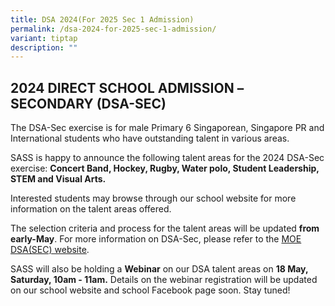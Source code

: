 ```yaml
---
title: DSA 2024(For 2025 Sec 1 Admission)
permalink: /dsa-2024-for-2025-sec-1-admission/
variant: tiptap
description: ""
---
```

<h2><strong>2024 DIRECT SCHOOL ADMISSION –SECONDARY (DSA-SEC)</strong></h2>
<p>The DSA-Sec exercise is for male Primary 6 Singaporean, Singapore PR and
International students who have outstanding talent in various areas.</p>
<p>SASS is happy to announce the following talent areas for the 2024 DSA-Sec
exercise: <strong>Concert Band, Hockey, Rugby, Water polo, Student Leadership, STEM and Visual Arts.</strong>
</p>
<p>Interested students may browse through our school website for more information
on the talent areas offered.</p>
<p>The selection criteria and process for the talent areas will be updated <strong>from early-May</strong>.
For more information on DSA-Sec, please refer to the <a href="https://www.moe.gov.sg/secondary/dsa#:~:text=2024%20DSA%2DSec%20application%20will,subjects%20at%20appropriate%20subject%20levels." rel="noopener noreferrer nofollow" target="_blank">MOE DSA(SEC) website</a>.</p>
<p>SASS will also be holding a <strong>Webinar</strong> on our DSA talent areas
on <strong>18 May, Saturday, 10am - 11am.</strong> Details on the webinar
registration will be updated on our school website and school Facebook
page soon. Stay tuned!</p>
<p></p>
<p></p>
<p></p>
<p></p>
<p></p>
<p></p>